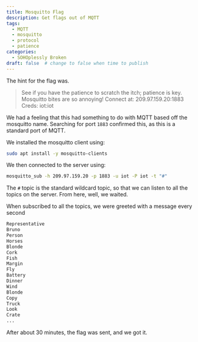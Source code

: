```yaml
---
title: Mosquitto Flag
description: Get flags out of MQTT
tags:
  - MQTT
  - mosquitto
  - protocol
  - patience
categories:
  - SOHOplessly Broken
draft: false  # change to false when time to publish
---
```


The hint for the flag was.

> See if you have the patience to scratch the itch; patience is key. Mosquitto bites are so annoying!
> Connect at: 209.97.159.20:1883 Creds: iot:iot

We had a feeling that this had something to do with MQTT based off the mosquitto name. Searching for port `1883` confirmed this, as this is a standard port of MQTT.

We installed the mosquitto client using:

```sh
sudo apt install -y mosquitto-clients
```

We then connected to the server using:

```sh
mosquitto_sub -h 209.97.159.20 -p 1883 -u iot -P iot -t "#"
```

The `#` topic is the standard wildcard topic, so that we can listen to all the topics on the server. From here, well, we waited.

When subscribed to all the topics, we were greeted with a message every second

```txt
Representative
Bruno
Person
Horses
Blonde
Cork
Fish
Margin
Fly
Battery
Dinner
Wind
Blonde
Copy
Truck
Look
Crate
...
```

After about 30 minutes, the flag was sent, and we got it.

